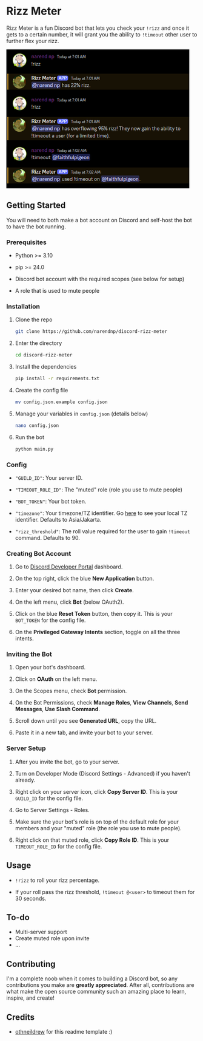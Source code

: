 
# Rizz Meter

Rizz Meter is a fun Discord bot that lets you check your `!rizz` and once it gets to a certain number, it will grant you the ability to `!timeout` other user to further flex your rizz.

![He has beeg rizz](assets/demo.jpg)

## Getting Started

You will need to both make a bot account on Discord and self-host the bot to have the bot running.

### Prerequisites

- Python >= 3.10

- pip >= 24.0

- Discord bot account with the required scopes (see below for setup)

- A role that is used to mute people

### Installation

1. Clone the repo
   ```sh
   git clone https://github.com/narendnp/discord-rizz-meter
   ```

2. Enter the directory
   ```sh
   cd discord-rizz-meter
   ```

3. Install the dependencies
   ```sh
   pip install -r requirements.txt
   ```

4. Create the config file
   ```sh
   mv config.json.example config.json
   ```

5. Manage your variables in `config.json` (details below)
   ```sh
   nano config.json
   ```

6. Run the bot
   ```sh
   python main.py
   ```

### Config
- `"GUILD_ID"`: Your server ID.

- `"TIMEOUT_ROLE_ID"`: The "muted" role (role you use to mute people)

- `"BOT_TOKEN"`: Your bot token.

- `"timezone"`: Your timezone/TZ identifier. Go [here](https://en.wikipedia.org/wiki/List_of_tz_database_time_zones) to see your local TZ identifier. Defaults to Asia/Jakarta.

- `"rizz_threshold"`: The roll value required for the user to gain `!timeout` command. Defaults to 90.

### Creating Bot Account

1. Go to [Discord Developer Portal](https://discord.com/developers/applications) dashboard.

2. On the top right, click the blue **New Application** button.

3. Enter your desired bot name, then click **Create**.

4. On the left menu, click **Bot** (below OAuth2).

5. Click on the blue **Reset Token** button, then copy it. This is your `BOT_TOKEN` for the config file.

6. On the **Privileged Gateway Intents** section, toggle on all the three intents.

### Inviting the Bot

1. Open your bot's dashboard.

2. Click on **OAuth** on the left menu.

3. On the Scopes menu, check **Bot** permission.

4. On the Bot Permissions, check **Manage Roles**, **View Channels**, **Send Messages**, **Use Slash Command**.

5. Scroll down until you see **Generated URL**, copy the URL.

6. Paste it in a new tab, and invite your bot to your server.

### Server Setup

1. After you invite the bot, go to your server.

2. Turn on Developer Mode (Discord Settings - Advanced) if you haven't already.

3. Right click on your server icon, click **Copy Server ID**. This is your `GUILD_ID` for the config file.

4. Go to Server Settings - Roles.

5. Make sure the your bot's role is on top of the default role for your members and your "muted" role (the role you use to mute people).

6. Right click on that muted role, click **Copy Role ID**. This is your `TIMEOUT_ROLE_ID` for the config file.

## Usage

- `!rizz` to roll your rizz percentage.

- If your roll pass the rizz threshold, `!timeout @<user>` to timeout them for 30 seconds.

## To-do

- Multi-server support
- Create muted role upon invite
- ...

## Contributing

I'm a complete noob when it comes to building a Discord bot, so any contributions you make are **greatly appreciated**. After all, contributions are what make the open source community such an amazing place to learn, inspire, and create!

## Credits

- [othneildrew](https://github.com/othneildrew/Best-README-Template) for this readme template :)

